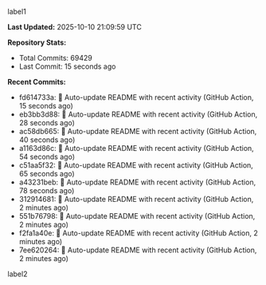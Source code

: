 
label1 
<!-- ACTIVITY_START -->
**Last Updated:** 2025-10-10 21:09:59 UTC

**Repository Stats:**
- Total Commits: 69429
- Last Commit: 15 seconds ago

**Recent Commits:**
- fd614733a: 🤖 Auto-update README with recent activity (GitHub Action, 15 seconds ago)
- eb3bb3d88: 🤖 Auto-update README with recent activity (GitHub Action, 28 seconds ago)
- ac58db665: 🤖 Auto-update README with recent activity (GitHub Action, 40 seconds ago)
- a1163d86c: 🤖 Auto-update README with recent activity (GitHub Action, 54 seconds ago)
- c51aa5f32: 🤖 Auto-update README with recent activity (GitHub Action, 65 seconds ago)
- a43231beb: 🤖 Auto-update README with recent activity (GitHub Action, 78 seconds ago)
- 312914681: 🤖 Auto-update README with recent activity (GitHub Action, 2 minutes ago)
- 551b76798: 🤖 Auto-update README with recent activity (GitHub Action, 2 minutes ago)
- f2fa1a40e: 🤖 Auto-update README with recent activity (GitHub Action, 2 minutes ago)
- 7ee620264: 🤖 Auto-update README with recent activity (GitHub Action, 2 minutes ago)
<!-- ACTIVITY_END -->

label2
